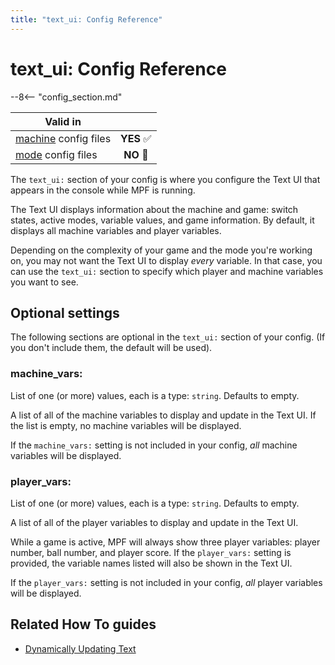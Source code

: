 ```yaml
---
title: "text_ui: Config Reference"
---
```


# text_ui: Config Reference

--8<-- "config_section.md"

| Valid in | |
|-----|:----:|
|[machine](instructions/machine_config.md) config files |**YES** :white_check_mark:|
|[mode](instructions/mode_config.md) config files|**NO** :no_entry_sign:|

The `text_ui:` section of your config is where you configure the Text UI
that appears in the console while MPF is running.

The Text UI displays information about the machine and game: switch
states, active modes, variable values, and game information. By default,
it displays all machine variables and player variables.

Depending on the complexity of your game and the mode you're working
on, you may not want the Text UI to display *every* variable. In that
case, you can use the `text_ui:` section to specify which player and
machine variables you want to see.

## Optional settings

The following sections are optional in the `text_ui:` section of your
config. (If you don't include them, the default will be used).

### machine_vars:

List of one (or more) values, each is a type: `string`. Defaults to
empty.

A list of all of the machine variables to display and update in the Text
UI. If the list is empty, no machine variables will be displayed.

If the `machine_vars:` setting is not included in your config, *all*
machine variables will be displayed.

### player_vars:

List of one (or more) values, each is a type: `string`. Defaults to
empty.

A list of all of the player variables to display and update in the Text
UI.

While a game is active, MPF will always show three player variables:
player number, ball number, and player score. If the `player_vars:`
setting is provided, the variable names listed will also be shown in the
Text UI.

If the `player_vars:` setting is not included in your config, *all*
player variables will be displayed.

## Related How To guides

* [Dynamically Updating Text](../mc/widgets/text/text_dynamic.md)

